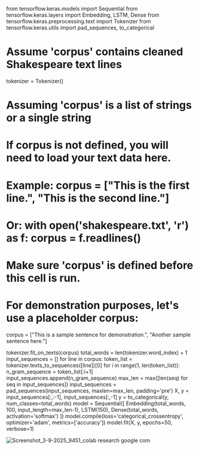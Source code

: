 from tensorflow.keras.models import Sequential
from tensorflow.keras.layers import Embedding, LSTM, Dense
from tensorflow.keras.preprocessing.text import Tokenizer
from tensorflow.keras.utils import pad_sequences, to_categorical
# Assume 'corpus' contains cleaned Shakespeare text lines
tokenizer = Tokenizer()
# Assuming 'corpus' is a list of strings or a single string
# If corpus is not defined, you will need to load your text data here.
# Example: corpus = ["This is the first line.", "This is the second line."]
# Or: with open('shakespeare.txt', 'r') as f: corpus = f.readlines()
# Make sure 'corpus' is defined before this cell is run.
# For demonstration purposes, let's use a placeholder corpus:
corpus = ["This is a sample sentence for demonstration.", "Another sample sentence here."]

tokenizer.fit_on_texts(corpus)
total_words = len(tokenizer.word_index) + 1
input_sequences = []
for line in corpus:
    token_list = tokenizer.texts_to_sequences([line])[0]
    for i in range(1, len(token_list)):
        n_gram_sequence = token_list[:i+1]
        input_sequences.append(n_gram_sequence)
max_len = max([len(seq) for seq in input_sequences])
input_sequences = pad_sequences(input_sequences, maxlen=max_len, padding='pre')
X, y = input_sequences[:,:-1], input_sequences[:,-1]
y = to_categorical(y, num_classes=total_words)
model = Sequential([
Embedding(total_words, 100, input_length=max_len-1),
LSTM(150),
Dense(total_words, activation='softmax')
])
model.compile(loss='categorical_crossentropy', optimizer='adam',
metrics=['accuracy'])
model.fit(X, y, epochs=50, verbose=1)


![Screenshot_3-9-2025_9451_colab research google com](https://github.com/user-attachments/assets/8a53aa01-5e55-4175-a674-652cf6613586)
